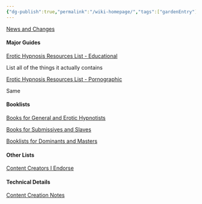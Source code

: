 ```yaml
---
{"dg-publish":true,"permalink":"/wiki-homepage/","tags":["gardenEntry"]}
---
```



[News and Changes](News%20and%20Changes.md)

#### Major Guides

[Erotic Hypnosis Resources List - Educational](Erotic%20Hypnosis%20Resources%20List%20-%20Educational.md)

List all of the things it actually contains

[Erotic Hypnosis Resources List - Pornographic](Erotic%20Hypnosis%20Resources%20List%20-%20Pornographic.md)

Same

#### Booklists

[Books for General and Erotic Hypnotists](Books%20for%20General%20and%20Erotic%20Hypnotists.md)

[Books for Submissives and Slaves](Books%20for%20Submissives%20and%20Slaves.md)

[Booklists for Dominants and Masters](Booklists%20for%20Dominants%20and%20Masters.md)



#### Other Lists

[Content Creators I Endorse](Content%20Creators%20I%20Endorse.md)


#### Technical Details

[Content Creation Notes](Content%20Creation%20Notes.md)


